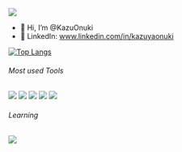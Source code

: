 ![](https://komarev.com/ghpvc/?username=KazuOnuki)
- 👋 Hi, I’m @KazuOnuki
- 👀 LinkedIn: www.linkedin.com/in/kazuyaonuki

<!--![kazuyaonuki's GitHub stats](https://github-readme-stats.vercel.app/api?username=KazuOnuki&show_icons=true&theme=vue-dark)-->

[![Top Langs](https://github-readme-stats.vercel.app/api/top-langs/?username=KazuOnuki&layout=compact&theme=vue-dark)](https://github.com/KazuOnuki/github-readme-stats)

###### Most used Tools

<img src="https://img.shields.io/badge/-Python-F9DC3E.svg?logo=python&style=flat"> <img src="https://img.shields.io/badge/-Flask-000000.svg?logo=flask&style=flat"> <img src="https://img.shields.io/badge/-Docker-EEE.svg?logo=docker&style=flat"> <img src="https://img.shields.io/badge/-k8s-EEE.svg?logo=kubernetes&style=flat"> <img src="https://img.shields.io/badge/-JavaScript-276DC3.svg?logo=javascript&style=flat">

###### Learning
<img src="https://img.shields.io/badge/-React-555.svg?logo=react&style=flat">
